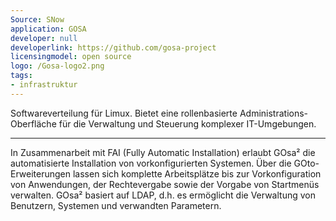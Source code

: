 ```yaml
---
Source: SNow
application: GOSA
developer: null
developerlink: https://github.com/gosa-project
licensingmodel: open source
logo: /Gosa-logo2.png
tags:
- infrastruktur
---
```

Softwareverteilung für Limux. Bietet eine rollenbasierte Administrations-Oberfläche für die Verwaltung und Steuerung komplexer IT-Umgebungen.


---
In Zusammenarbeit mit FAI (Fully Automatic Installation) erlaubt GOsa² die automatisierte Installation von vorkonfigurierten Systemen. Über die GOto-Erweiterungen lassen sich komplette Arbeitsplätze bis zur Vorkonfiguration von Anwendungen, der Rechtevergabe sowie der Vorgabe von Startmenüs verwalten. GOsa² basiert auf LDAP, d.h. es ermöglicht die Verwaltung von Benutzern, Systemen und verwandten Parametern.
